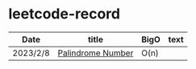 # leetcode-record

| Date   | title | BigO | text |
|--------|-------|------|------|
|2023/2/8|[Palindrome Number](https://github.com/LoisChen68/leetcode-record/blob/main/palindrome_number.js)|O(n)| |
